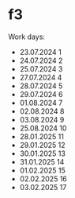# f3
Work days:
* 23.07.2024 1
* 24.07.2024 2
* 25.07.2024 3
* 27.07.2024 4
* 28.07.2024 5
* 29.07.2024 6
* 01.08.2024 7
* 02.08.2024 8
* 03.08.2024 9
* 25.08.2024 10
* 28.01.2025 11
* 29.01.2025 12
* 30.01.2025 13
* 31.01.2025 14
* 01.02.2025 15
* 02.02.2025 16
* 03.02.2025 17
